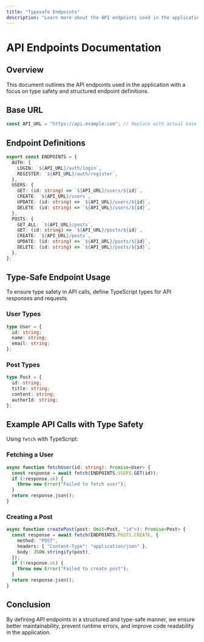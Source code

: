 ```yaml
---
title: "Typesafe Endpoints"
description: "Learn more about the API endpoints used in the application."
---
```


# API Endpoints Documentation

## Overview

This document outlines the API endpoints used in the application with a focus on type safety and structured endpoint definitions.

## **Base URL**

```ts
const API_URL = "https://api.example.com"; // Replace with actual base URL
```

## **Endpoint Definitions**

```ts
export const ENDPOINTS = {
  AUTH: {
    LOGIN: `${API_URL}/auth/login`,
    REGISTER: `${API_URL}/auth/register`,
  },
  USERS: {
    GET: (id: string) => `${API_URL}/users/${id}`,
    CREATE: `${API_URL}/users`,
    UPDATE: (id: string) => `${API_URL}/users/${id}`,
    DELETE: (id: string) => `${API_URL}/users/${id}`,
  },
  POSTS: {
    GET_ALL: `${API_URL}/posts`,
    GET: (id: string) => `${API_URL}/posts/${id}`,
    CREATE: `${API_URL}/posts`,
    UPDATE: (id: string) => `${API_URL}/posts/${id}`,
    DELETE: (id: string) => `${API_URL}/posts/${id}`,
  },
};
```

## **Type-Safe Endpoint Usage**

To ensure type safety in API calls, define TypeScript types for API responses and requests.

### **User Types**

```ts
type User = {
  id: string;
  name: string;
  email: string;
};
```

### **Post Types**

```ts
type Post = {
  id: string;
  title: string;
  content: string;
  authorId: string;
};
```

## **Example API Calls with Type Safety**

Using `fetch` with TypeScript:

### **Fetching a User**

```ts
async function fetchUser(id: string): Promise<User> {
  const response = await fetch(ENDPOINTS.USERS.GET(id));
  if (!response.ok) {
    throw new Error("Failed to fetch user");
  }
  return response.json();
}
```

### **Creating a Post**

```ts
async function createPost(post: Omit<Post, "id">): Promise<Post> {
  const response = await fetch(ENDPOINTS.POSTS.CREATE, {
    method: "POST",
    headers: { "Content-Type": "application/json" },
    body: JSON.stringify(post),
  });
  if (!response.ok) {
    throw new Error("Failed to create post");
  }
  return response.json();
}
```

## **Conclusion**

By defining API endpoints in a structured and type-safe manner, we ensure better maintainability, prevent runtime errors, and improve code readability in the application.
